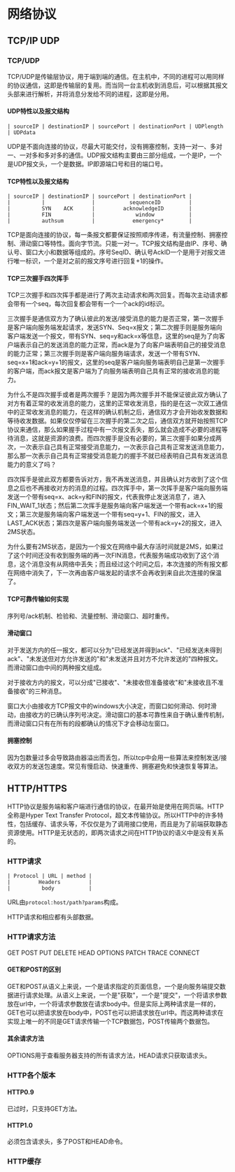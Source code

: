 # 网络协议

## TCP/IP UDP

### TCP/UDP

TCP/UDP是传输层协议，用于端到端的通信。在主机中，不同的进程可以用同样的协议通信，这即是传输层的复用。而当同一台主机收到消息后，可以根据其报文头部来进行解析，并将消息分发给不同的进程，这即是分用。

#### UDP特性以及报文结构

```
| sourceIP | destinationIP | sourcePort | destinationPort | UDPlength | UDPdata
```

UDP是不面向连接的协议，尽最大可能交付，没有拥塞控制，支持一对一、多对一、一对多和多对多的通信。UDP报文结构主要由三部分组成，一个是IP，一个是UDP报文头，一个是数据。IP即源端口号和目的端口号。

#### TCP特性以及报文结构

```
| sourceIP | destinationIP | sourcePort | destinationPort |
|          |               |           sequenceID         |
|          SYN    ACK      |         acknowledgeID        |
|          FIN             |             window           |
|          authsum         |            emergency*        |
```

TCP是面向连接的协议，每一条报文都要保证按照顺序传递，有流量控制、拥塞控制、滑动窗口等特性。面向字节流。只能一对一。TCP报文结构是由IP、序号、确认号、窗口大小和数据等组成的。序号SeqID、确认号AckID一个是用于对报文进行唯一标识，一个是对之前的报文序号进行回复+1的操作。

#### TCP三次握手四次挥手

TCP三次握手和四次挥手都是进行了两次主动请求和两次回复。而每次主动请求都会带有一个seq，每次回复都会带有一个一个ack的id标识。

三次握手是通信双方为了确认彼此的发送/接受消息的能力是否正常，第一次握手是客户端向服务端发起请求，发送SYN、Seq=x报文；第二次握手则是服务端向客户端发送一个报文，带有SYN、seq=y和ack=x等信息，这里的seq是为了向客户端表示自己的发送消息的能力正常，而ack是为了向客户端表明自己的接受消息的能力正常；第三次握手则是客户端向服务端请求，发送一个带有SYN、seq=x+1和ack=y+1的报文，这里的seq是客户端向服务端表明自己是第一次握手的客户端，而ack报文是客户端为了向服务端表明自己具有正常的接收消息的能力。

为什么不是四次握手或者是两次握手？是因为两次握手并不能保证彼此双方确认了对方有着正常的收发消息的能力，这里的正常收发消息，指的是在这一次双工通信中的正常收发消息的能力，在这样的确认机制之后，通信双方才会开始收发数据和等待收发数据。如果仅仅停留在三次握手的第二次之后，通信双方就开始按照TCP协议来通信，那么如果握手过程中有一次报文丢失，那么就会造成不必要的进程等待消息，这就是资源的浪费。而四次握手是没有必要的，第三次握手如果分成两次，一次表示自己具有正常接受消息能力，一次表示自己具有正常发送消息能力，那么那一次表示自己具有正常接受消息能力的握手不就已经表明自己具有发送消息能力的意义了吗？

四次挥手是彼此双方都要告诉对方，我不再发送消息，并且确认对方收到了这个信息之后也不再接收对方的消息的过程。四次挥手中，第一次挥手是客户端向服务端发送一个带有seq=x、ack=y和FIN的报文，代表我停止发送消息了，进入FIN_WAIT_1状态；然后第二次挥手是服务端向客户端发送一个带有ack=x+1的报文；第三次是服务端向客户端发送一个带有seq=y+1、FIN的报文，进入LAST_ACK状态；第四次是客户端向服务端发送一个带有ack=y+2的报文，进入2MS状态。

为什么要有2MS状态，是因为一个报文在网络中最大存活时间就是2MS，如果过了这个时间还没有收到服务端的再一次FIN消息，代表服务端成功收到了这个消息，这个消息没有从网络中丢失；而且经过这个时间之后，本次连接的所有报文都在网络中消失了，下一次再由客户端发起的请求不会再收到来自此次连接的保温了。

#### TCP可靠传输如何实现

序列号/ack机制、检验和、流量控制、滑动窗口、超时重传。

#### 滑动窗口

对于发送方内的任一报文，都可以分为"已经发送并得到ack"、"已经发送未得到ack"、"未发送但对方允许发送的"和"未发送并且对方不允许发送的"四种报文。而滑动窗口由中间的两种报文组成。

对于接收方内的报文，可以分成"已接收"、"未接收但准备接收"和"未接收且不准备接收"的三种消息。

窗口大小由接收方TCP报文中的windows大小决定，而窗口如何滑动、何时滑动，由接收方的已确认序列号决定。滑动窗口的基本可靠性来自于确认重传机制，而滑动窗口只有在所有的段都确认的情况下才会移动左窗口。

#### 拥塞控制

因为包数量过多会导致路由器溢出而丢包，所以tcp中会用一些算法来控制发送/接收双方的发送包速度。常见有慢启动、快速重传、拥塞避免和快速恢复等算法。

## HTTP/HTTPS

HTTP协议是服务端和客户端进行通信的协议，在最开始是使用在网页端。HTTP全称是Hyper Text Transfer Protocol，超文本传输协议。所以HTTP中的许多特性，包括缓存、请求头等，不仅仅是为了调用接口使用，而且是为了前端获取静态资源使用。HTTP是无状态的，即两次请求之间在HTTP协议的语义中是没有关系的。

### HTTP请求

```
| Protocol | URL | method |
|         Headers         |
|          body           |
```

URL由`protocol:host/path?params`构成。

HTTP请求和相应都有头部数据。

### HTTP请求方法

GET POST PUT DELETE HEAD OPTIONS PATCH TRACE CONNECT

#### GET和POST的区别

GET和POST从语义上来说，一个是请求指定的页面信息，一个是向服务端提交数据进行请求处理。从语义上来说，一个是"获取"，一个是"提交"，一个将请求参数放在url中，一个将请求参数放在请求body中。但是实际上两种请求是一样的，GET也可以把请求放在body中，POST也可以把请求放在url中。而这两种请求在实现上唯一的不同是GET请求传输一个TCP数据包，POST传输两个数据包。

#### 其余请求方法

OPTIONS用于查看服务器支持的所有请求方法，HEAD请求只获取请求头。

### HTTP各个版本

#### HTTP0.9

已过时，只支持GET方法。

#### HTTP1.0

必须包含请求头，多了POST和HEAD命令。

### HTTP缓存

